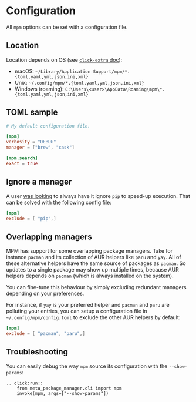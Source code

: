 # Configuration

All `mpm` options can be set with a configuration file.

## Location

Location depends on OS (see
[`click-extra` doc](https://kdeldycke.github.io/click-extra/config.html#pattern-matching)):

- macOS:
  `~/Library/Application Support/mpm/*.{toml,yaml,yml,json,ini,xml}`
- Unix:
  `~/.config/mpm/*.{toml,yaml,yml,json,ini,xml}`
- Windows (roaming):
  `C:\Users\<user>\AppData\Roaming\mpm\*.{toml,yaml,yml,json,ini,xml}`

## TOML sample

```toml
# My default configuration file.

[mpm]
verbosity = "DEBUG"
manager = ["brew", "cask"]

[mpm.search]
exact = true
```

## Ignore a manager

A user [was looking](https://github.com/matryer/xbar/issues/777) to
always have it ignore `pip` to speed-up execution. That can be solved with the
following config file:

```toml
[mpm]
exclude = [ "pip",]
```

## Overlapping managers

MPM has support for some overlapping package managers. Take for instance `pacman` and its collection of AUR helpers like `paru` and `yay`. All of these alternative helpers have the same source of packages as `pacman`. So updates to a single package may show up multiple times, because AUR helpers depends on `pacman` (which is always installed on the system).

You can fine-tune this behaviour by simply excluding redundant managers depending on your preferences.

For instance, if `yay` is your preferred helper and `pacman` and `paru` are polluting your entries, you can setup a configuration file in `~/.config/mpm/config.toml` to exclude the other AUR helpers by default:

```toml
[mpm]
exclude = [ "pacman", "paru",]
```

## Troubleshooting

You can easily debug the way `mpm` source its configuration with the `--show-params`:

```{eval-rst}
.. click:run::
    from meta_package_manager.cli import mpm
    invoke(mpm, args=["--show-params"])
```
